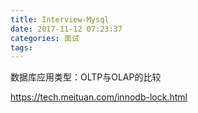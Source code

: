 ```yaml
---
title: Interview-Mysql
date: 2017-11-12 07:23:37
categories: 面试
tags:
---
```


数据库应用类型：OLTP与OLAP的比较

https://tech.meituan.com/innodb-lock.html
